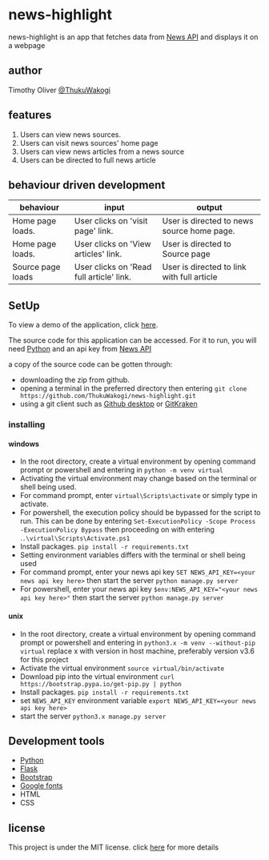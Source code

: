 # news-highlight

news-highlight is an app that fetches data from [News API](https://newsapi.org/) and displays it on a webpage

## author

Timothy Oliver [@ThukuWakogi](https://github.com/ThukuWakogi)

## features

1. Users can view news sources.
2. Users can visit news sources' home page
3. Users can view news articles from a news source
4. Users can be directed to full news article

## behaviour driven development

|behaviour|input|output|
|-|-|-|
|Home page loads.|User clicks on 'visit page' link.|User is directed to news source home page.|
|Home page loads.|User clicks on 'View articles' link.|User is directed to Source page|
|Source page loads|User clicks on 'Read full article' link.|User is directed to link with full article|

## SetUp

To view a demo of the application, click [here](https://thukuwakogi-news-highlight.herokuapp.com/).

The source code for this application can be accessed. For it to run, you will need [Python](https://www.python.org/) and an api key from [News API](https://newsapi.org/)

a copy of the source code can be gotten through:

- downloading the zip from github.
- opening a terminal in the preferred directory then entering `git clone https://github.com/ThukuWakogi/news-highlight.git`
- using a git client such as [Github desktop](https://desktop.github.com/) or [GitKraken](https://www.gitkraken.com/)

### installing

#### windows

* In the root directory, create a virtual environment by opening command prompt or powershell and entering in `python -m venv virtual`
* Activating the virtual environment may change based on the terminal or shell being used.
* For command prompt, enter `virtual\Scripts\activate` or simply type in activate.
* For powershell, the execution policy should be bypassed for the script to run. This can be done by entering `Set-ExecutionPolicy -Scope Process -ExecutionPolicy Bypass` then proceeding on with entering .`.\virtual\Scripts\Activate.ps1`
* Install packages. `pip install -r requirements.txt`
* Setting environment variables differs with the terminal or shell being used
* For command prompt, enter your news api key `SET NEWS_API_KEY=<your news api key here>` then start the server `python manage.py server`
* For powershell, enter your news api key `$env:NEWS_API_KEY="<your news api key here>"` then start the server `python manage.py server`

#### unix

* In the root directory, create a virtual environment by opening command prompt or powershell and entering in `python3.x -m venv --without-pip virtual` replace x with version in host machine, preferably version v3.6 for this project
* Activate the virtual environment `source virtual/bin/activate`
* Download pip into the virtual environment `curl https://bootstrap.pypa.io/get-pip.py | python`
* Install packages. `pip install -r requirements.txt`
* set `NEWS_API_KEY` environment variable `export NEWS_API_KEY=<your news api key here>`
* start the server `python3.x manage.py server`

## Development tools
* [Python](https://www.python.org/)
* [Flask](https://palletsprojects.com/p/flask/)
* [Bootstrap](https://getbootstrap.com/)
* [Google fonts](https://fonts.google.com/)
* HTML
* CSS

## license
This project is under the MIT license. click [here](https://github.com/ThukuWakogi/news-highlight/blob/master/LICENSE) for more details
